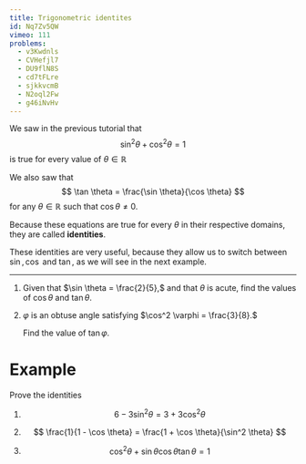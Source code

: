 ```yaml
---
title: Trigonometric identites
id: Nq7Zv5QW
vimeo: 111
problems:
  - v3Kwdnls
  - CVHefjl7
  - DU9flN8S
  - cd7tFLre
  - sjkkvcmB
  - N2oql2Fw
  - g46iNvHv
---
```


We saw in the previous tutorial that
$$
\sin^2 \theta + \cos^2 \theta = 1
$$
is true for every value of $\theta \in \mathbb{R}$

We also saw that
$$
\tan \theta = \frac{\sin \theta}{\cos \theta}
$$
for any $\theta \in \mathbb{R}$ such that $\cos \theta \neq 0.$

Because these equations are true for every $\theta$ in their respective domains, they are called **identities**.

These identities are very useful, because they allow us to switch between $\sin, \, \cos$ and $\tan,$ as we will see in the next example.

---

 1. Given that $\sin \theta = \frac{2}{5},$ and that $\theta$ is acute, find the values of $\cos \theta$ and $\tan \theta.$

 1. $\varphi$ is an obtuse angle satisfying $\cos^2 \varphi = \frac{3}{8}.$

    Find the value of $\tan \varphi.$

# Example

Prove the identities

 1. $$
    6 - 3\sin^2 \theta = 3 + 3\cos^2 \theta
    $$

 1. $$
    \frac{1}{1 - \cos \theta} = \frac{1 + \cos \theta}{\sin^2 \theta}
    $$

 1. $$
    \cos^2 \theta + \sin \theta \cos \theta \tan \theta = 1
    $$
